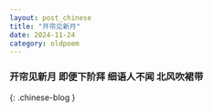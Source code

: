 ```yaml
---
layout: post_chinese
title: "开帘见新月"
date: 2024-11-24
category: oldpoem
---
```


### 开帘见新月 即便下阶拜 细语人不闻 北风吹裙带
{: .chinese-blog }
